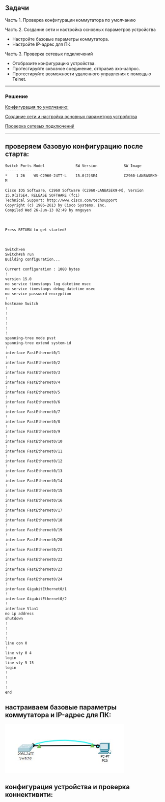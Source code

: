 ﻿Задачи
-----
Часть 1. Проверка конфигурации коммутатора по умолчанию 

Часть 2. Создание сети и настройка основных параметров устройства 
* Настройте базовые параметры коммутатора.
* Настройте IP-адрес для ПК.

Часть 3. Проверка сетевых подключений 
* Отобразите конфигурацию устройства.
* Протестируйте сквозное соединение, отправив эхо-запрос.
* Протестируйте возможности удаленного управления с помощью Telnet.


----

### Решение 

[Конфигурация по умолчанию:](#1)

[Создание сети и настройка основных параметров устройства](#2)

[Проверка сетевых подключений](#3)

----
<a name="1"><h2>проверяем базовую конфигурацию после старта:</h2></a>

  

    Switch Ports Model              SW Version            SW Image
    ------ ----- -----              ----------            ----------
    *    1 26    WS-C2960-24TT-L    15.0(2)SE4            C2960-LANBASEK9-M
    
    Cisco IOS Software, C2960 Software (C2960-LANBASEK9-M), Version 15.0(2)SE4, RELEASE SOFTWARE (fc1)
    Technical Support: http://www.cisco.com/techsupport
    Copyright (c) 1986-2013 by Cisco Systems, Inc.
    Compiled Wed 26-Jun-13 02:49 by mnguyen
    
    
    
    Press RETURN to get started!
    
    
    
    Switch>en
    Switch#sh run
    Building configuration...
    
    Current configuration : 1080 bytes
    !
    version 15.0
    no service timestamps log datetime msec
    no service timestamps debug datetime msec
    no service password-encryption
    !
    hostname Switch
    !
    !
    !
    !
    !
    !
    spanning-tree mode pvst
    spanning-tree extend system-id
    !
    interface FastEthernet0/1
    !
    interface FastEthernet0/2
    !
    interface FastEthernet0/3
    !
    interface FastEthernet0/4
    !
    interface FastEthernet0/5
    !
    interface FastEthernet0/6
    !
    interface FastEthernet0/7
    !
    interface FastEthernet0/8
    !
    interface FastEthernet0/9
    !
    interface FastEthernet0/10
    !
    interface FastEthernet0/11
    !
    interface FastEthernet0/12
    !
    interface FastEthernet0/13
    ! 
    interface FastEthernet0/14
    !
    interface FastEthernet0/15
    !
    interface FastEthernet0/16
    !
    interface FastEthernet0/17 
    !
    interface FastEthernet0/18
    !
    interface FastEthernet0/19
    !
    interface FastEthernet0/20
    !
    interface FastEthernet0/21
    !
    interface FastEthernet0/22
    !
    interface FastEthernet0/23
    !
    interface FastEthernet0/24
    !
    interface GigabitEthernet0/1
    !
    interface GigabitEthernet0/2
    !
    interface Vlan1
    no ip address
    shutdown
    !
    !
    !
    !
    line con 0
    !
    line vty 0 4
    login
    line vty 5 15
    login
    !
    !
    !
    !
    end

<a name="2"><h2>настраиваем базовые параметры коммутатора и IP-адрес для ПК:</h2></a>
 ![Lab Map](lab1/net-lab1.JPG)
 
<a name="3"><h2>конфигурация устройства и проверка коннективити:</h2></a>
